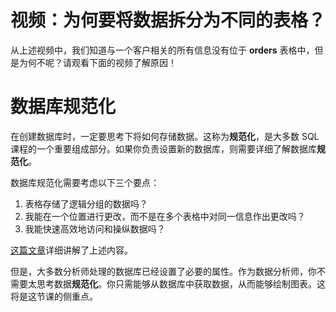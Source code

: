 # 视频：为何要将数据拆分为不同的表格？

从上述视频中，我们知道与一个客户相关的所有信息没有位于 **orders** 表格中，但是为何不呢？请观看下面的视频了解原因！ 



# 数据库规范化

在创建数据库时，一定要思考下将如何存储数据。这称为**规范化**，是大多数 SQL 课程的一个重要组成部分。如果你负责设置新的数据库，则需要详细了解数据库**规范化**。

数据库规范化需要考虑以下三个要点：

1. 表格存储了逻辑分组的数据吗？
2. 我能在一个位置进行更改，而不是在多个表格中对同一信息作出更改吗？
3. 我能快速高效地访问和操纵数据吗？

[这篇文章](http://sqlmag.com/database-performance-tuning/sql-design-why-you-need-database-normalization)详细讲解了上述内容。

但是，大多数分析师处理的数据库已经设置了必要的属性。作为数据分析师，你不需要太思考数据**规范化**。你只需能够从数据库中获取数据，从而能够绘制图表。这将是这节课的侧重点。